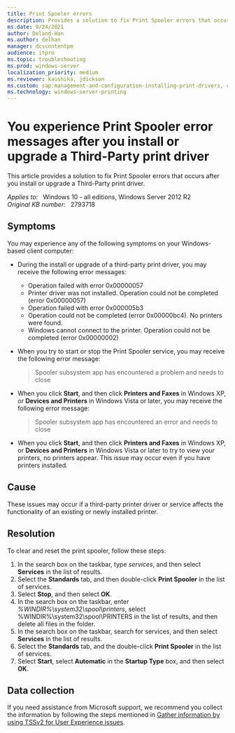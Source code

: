 ```yaml
---
title: Print Spooler errors
description: Provides a solution to fix Print Spooler errors that occurs after you install or upgrade a Third-Party print driver.
ms.date: 9/24/2021
author: Deland-Han
ms.author: delhan
manager: dcscontentpm
audience: itpro
ms.topic: troubleshooting
ms.prod: windows-server
localization_priority: medium
ms.reviewer: kaushika, jdickson
ms.custom: sap:management-and-configuration-installing-print-drivers, csstroubleshoot
ms.technology: windows-server-printing
---
```

# You experience Print Spooler error messages after you install or upgrade a Third-Party print driver

This article provides a solution to fix Print Spooler errors that occurs after you install or upgrade a Third-Party print driver.

_Applies to:_ &nbsp; Windows 10 - all editions, Windows Server 2012 R2  
_Original KB number:_ &nbsp; 2793718

## Symptoms

You may experience any of the following symptoms on your Windows-based client computer:

- During the install or upgrade of a third-party print driver, you may receive the following error messages:

  - Operation failed with error 0x00000057
  - Printer driver was not installed.  Operation could not be completed (error 0x00000057)
  - Operation failed with error 0x000005b3
  - Operation could not be completed (error 0x00000bc4). No printers were found.
  - Windows cannot connect to the printer. Operation could not be completed (error 0x00000002)

- When you try to start or stop the Print Spooler service, you may receive the following error message:

    > Spooler subsystem app has encountered a problem and needs to close

- When you click **Start**, and then click **Printers and Faxes** in Windows XP, or **Devices and Printers** in Windows Vista or later, you may receive the following error message:

    > Spooler subsystem app has encountered an error and needs to close

- When you click **Start**, and then click **Printers and Faxes** in Windows XP, or **Devices and Printers** in Windows Vista or later to try to view your printers, no printers appear.  This issue may occur even if you have printers installed.

## Cause

These issues may occur if a third-party printer driver or service affects the functionality of an existing or newly installed printer.

## Resolution

To clear and reset the print spooler, follow these steps:

1. In the search box on the taskbar, type *services*, and then select **Services** in the list of results.
2. Select the **Standards** tab, and then double-click **Print Spooler** in the list of services.
3. Select **Stop**, and then select **OK**.
4. In the search box on the taskbar, enter *%WINDIR%\system32\spool\printers*, select %WINDIR%\system32\spool\PRINTERS in the list of results, and then delete all files in the folder.
5. In the search box on the taskbar, search for services, and then select **Services** in the list of results.
6. Select the **Standards** tab, and the double-click **Print Spooler** in the list of services.
7. Select **Start**, select **Automatic** in the **Startup Type** box, and then select **OK**.

## Data collection

If you need assistance from Microsoft support, we recommend you collect the information by following the steps mentioned in [Gather information by using TSSv2 for User Experience issues](../../windows-client/windows-troubleshooters/gather-information-using-tssv2-user-experience.md#printing).
